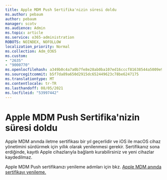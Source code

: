 ```yaml
---
title: Apple MDM Push Sertifika'nizin süresi doldu
ms.author: pebaum
author: pebaum
manager: scotv
ms.audience: Admin
ms.topic: article
ms.service: o365-administration
ROBOTS: NOINDEX, NOFOLLOW
localization_priority: Normal
ms.collection: Adm_O365
ms.custom:
- "2635"
- "9000770"
ms.openlocfilehash: a349b0c4a7a0b7fe8e28ab0ba107ed16cccf81638544a5009e93fab66094fac4
ms.sourcegitcommit: b5f7da89a650d2915dc652449623c78be6247175
ms.translationtype: MT
ms.contentlocale: tr-TR
ms.lasthandoff: 08/05/2021
ms.locfileid: "53997442"
---
```

# <a name="your-apple-mdm-push-certificate-has-expired"></a>Apple MDM Push Sertifika'nizin süresi doldu

Apple MDM anında iletme sertifikası bir yıl geçerlidir ve iOS ile macOS cihaz yönetimini sürdürmek için yıllık olarak yenilenmesi gerekir. Sertifikanız sona erdiğinde, kayıtlı Apple cihazlarıyla bağlantı kurabilirsiniz ve yeni cihazlar kaydedilmaz.

Apple MDM Push sertifikanızı yenileme adımları için bkz. [Apple MDM anında sertifikayı yenileme.](https://docs.microsoft.com/intune/apple-mdm-push-certificate-get#renew-apple-mdm-push-certificate)